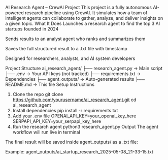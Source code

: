 AI Research Agent – CrewAI Project
This project is a fully autonomous AI-powered research pipeline using CrewAI. It simulates how a team of intelligent agents can collaborate to gather, analyze, and deliver insights on a given topic.
What It Does
Launches a research agent to find the top 3 AI startups founded in 2024

Sends results to an analyst agent who ranks and summarizes them

Saves the full structured result to a .txt file with timestamp

Designed for researchers, analysts, and AI system developers

Project Structure
ai_research_agent/
├── research_agent.py → Main script
├── .env → Your API keys (not tracked)
├── requirements.txt → Dependencies
├── agent_outputs/ → Auto-generated results
├── README.md → This file
Setup Instructions
1. Clone the repo
git clone https://github.com/yourusername/ai_research_agent.git
cd ai_research_agent
2. Install dependencies
pip install -r requirements.txt
3. Add your .env file
OPENAI_API_KEY=your_openai_key_here  
SERPAPI_API_KEY=your_serpapi_key_here
4. Run the research agent
python3 research_agent.py
Output
The agent workflow will run live in terminal

The final result will be saved inside agent_outputs/ as a .txt file:

Example:
agent_outputs/ai_startup_research_2025-05-08_21-33-15.txt
